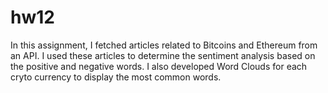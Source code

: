 # hw12

In this assignment, I fetched articles related to Bitcoins and Ethereum from an API. I used these articles to determine the sentiment analysis based on the positive and negative words. I also developed Word Clouds for each cryto currency to display the most common words.